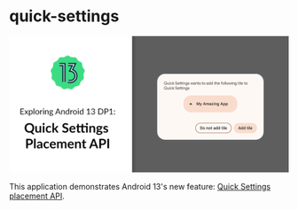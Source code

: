 # quick-settings

<div align="center">
    <img src="screenshots/android-13-quick-settings.png" />
</div>

This application demonstrates Android 13's new feature: [Quick Settings placement API](https://developer.android.com/about/versions/13/features#quick-settings).
